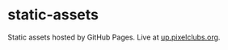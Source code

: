 # static-assets
Static assets hosted by GitHub Pages. Live at [up.pixelclubs.org](https://up.pixelclubs.org).
